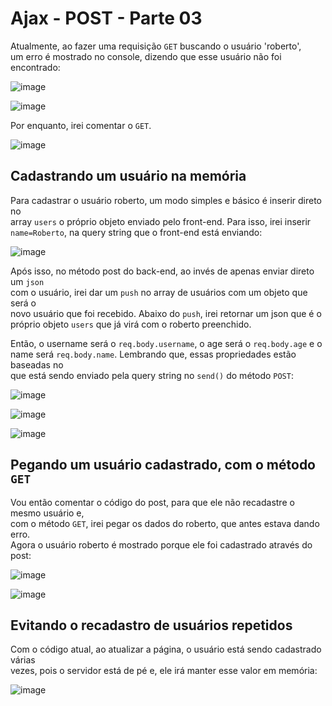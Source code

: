 # Ajax - POST - Parte 03 

Atualmente, ao fazer uma requisição `GET` buscando o usuário 'roberto',  
um erro é mostrado no console, dizendo que esse usuário não foi  
encontrado:  

![image](https://user-images.githubusercontent.com/29297788/33324447-cf28ecf4-d436-11e7-9d17-e75649e85a83.png)

![image](https://user-images.githubusercontent.com/29297788/33324463-d622e0aa-d436-11e7-9ac4-bd42bf99346e.png)

Por enquanto, irei comentar o `GET`.  

![image](https://user-images.githubusercontent.com/29297788/33324517-00bbfd1a-d437-11e7-9e11-45d3f67a8c38.png)

## Cadastrando um usuário na memória 
Para cadastrar o usuário roberto, um modo simples e básico é inserir direto no  
array `users` o próprio objeto enviado pelo front-end. Para isso, irei inserir  
`name=Roberto`, na query string que o front-end está enviando:  

![image](https://user-images.githubusercontent.com/29297788/33324649-5d37211e-d437-11e7-9fd4-f44e27bc679f.png)

Após isso, no método post do back-end, ao invés de apenas enviar direto um `json`  
com o usuário, irei dar um `push` no array de usuários com um objeto que será o  
novo usuário que foi recebido. Abaixo do `push`, irei retornar um json que é o  
próprio objeto `users` que já virá com o roberto preenchido.  

Então, o username será o `req.body.username`, o age será o `req.body.age` e o  
name será `req.body.name`. Lembrando que, essas propriedades estão baseadas no  
que está sendo enviado pela query string no `send()` do método `POST`:  

![image](https://user-images.githubusercontent.com/29297788/33324920-1bc0de0e-d438-11e7-801b-de5927e51f72.png)

![image](https://user-images.githubusercontent.com/29297788/33325014-46737daa-d438-11e7-8b97-1483cf4d3839.png)

![image](https://user-images.githubusercontent.com/29297788/33325048-6454847c-d438-11e7-8aef-1f35c4e447c0.png)

## Pegando um usuário cadastrado, com o método `GET`
Vou então comentar o código do post, para que ele não recadastre o mesmo usuário e,  
com o método `GET`, irei pegar os dados do roberto, que antes estava dando erro.  
Agora o usuário roberto é mostrado porque ele foi cadastrado através do post:  

![image](https://user-images.githubusercontent.com/29297788/33325308-07375200-d439-11e7-87ba-802e1ff21261.png)

![image](https://user-images.githubusercontent.com/29297788/33325375-39728190-d439-11e7-80ab-50c95e7dd93f.png)

## Evitando o recadastro de usuários repetidos  
Com o código atual, ao atualizar a página, o usuário está sendo cadastrado várias  
vezes, pois o servidor está de pé e, ele irá manter esse valor em memória:  

![image](https://user-images.githubusercontent.com/29297788/33325133-9cada68c-d438-11e7-96af-898ab25816bb.png)
